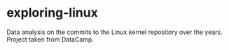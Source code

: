 # exploring-linux
 Data analysis on the commits to the Linux kernel repository over the years. Project taken from DataCamp. 

